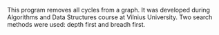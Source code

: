 This program removes all cycles from a graph. It was developed during Algorithms and Data Structures course at Vilnius University.
Two search methods were used: depth first and breadh first.
